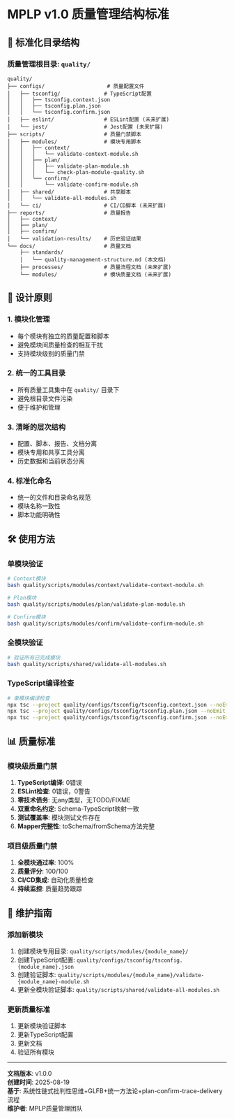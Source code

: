 # MPLP v1.0 质量管理结构标准

## 📁 **标准化目录结构**

### **质量管理根目录: `quality/`**

```
quality/
├── configs/                    # 质量配置文件
│   ├── tsconfig/              # TypeScript配置
│   │   ├── tsconfig.context.json
│   │   ├── tsconfig.plan.json
│   │   └── tsconfig.confirm.json
│   ├── eslint/                # ESLint配置 (未来扩展)
│   └── jest/                  # Jest配置 (未来扩展)
├── scripts/                   # 质量门禁脚本
│   ├── modules/               # 模块专用脚本
│   │   ├── context/
│   │   │   └── validate-context-module.sh
│   │   ├── plan/
│   │   │   ├── validate-plan-module.sh
│   │   │   └── check-plan-module-quality.sh
│   │   └── confirm/
│   │       └── validate-confirm-module.sh
│   ├── shared/                # 共享脚本
│   │   └── validate-all-modules.sh
│   └── ci/                    # CI/CD脚本 (未来扩展)
├── reports/                   # 质量报告
│   ├── context/
│   ├── plan/
│   ├── confirm/
│   └── validation-results/    # 历史验证结果
└── docs/                      # 质量文档
    ├── standards/
    │   └── quality-management-structure.md (本文档)
    ├── processes/             # 质量流程文档 (未来扩展)
    └── modules/               # 模块质量文档 (未来扩展)
```

## 🎯 **设计原则**

### **1. 模块化管理**
- 每个模块有独立的质量配置和脚本
- 避免模块间质量检查的相互干扰
- 支持模块级别的质量门禁

### **2. 统一的工具目录**
- 所有质量工具集中在 `quality/` 目录下
- 避免根目录文件污染
- 便于维护和管理

### **3. 清晰的层次结构**
- 配置、脚本、报告、文档分离
- 模块专用和共享工具分离
- 历史数据和当前状态分离

### **4. 标准化命名**
- 统一的文件和目录命名规范
- 模块名称一致性
- 脚本功能明确性

## 🛠️ **使用方法**

### **单模块验证**
```bash
# Context模块
bash quality/scripts/modules/context/validate-context-module.sh

# Plan模块
bash quality/scripts/modules/plan/validate-plan-module.sh

# Confirm模块
bash quality/scripts/modules/confirm/validate-confirm-module.sh
```

### **全模块验证**
```bash
# 验证所有已完成模块
bash quality/scripts/shared/validate-all-modules.sh
```

### **TypeScript编译检查**
```bash
# 单模块编译检查
npx tsc --project quality/configs/tsconfig/tsconfig.context.json --noEmit
npx tsc --project quality/configs/tsconfig/tsconfig.plan.json --noEmit
npx tsc --project quality/configs/tsconfig/tsconfig.confirm.json --noEmit
```

## 📊 **质量标准**

### **模块级质量门禁**
1. **TypeScript编译**: 0错误
2. **ESLint检查**: 0错误，0警告
3. **零技术债务**: 无any类型，无TODO/FIXME
4. **双重命名约定**: Schema-TypeScript映射一致
5. **测试覆盖率**: 模块测试文件存在
6. **Mapper完整性**: toSchema/fromSchema方法完整

### **项目级质量门禁**
1. **全模块通过率**: 100%
2. **质量评分**: 100/100
3. **CI/CD集成**: 自动化质量检查
4. **持续监控**: 质量趋势跟踪

## 🔄 **维护指南**

### **添加新模块**
1. 创建模块专用目录: `quality/scripts/modules/{module_name}/`
2. 创建TypeScript配置: `quality/configs/tsconfig/tsconfig.{module_name}.json`
3. 创建验证脚本: `quality/scripts/modules/{module_name}/validate-{module_name}-module.sh`
4. 更新全模块验证脚本: `quality/scripts/shared/validate-all-modules.sh`

### **更新质量标准**
1. 更新模块验证脚本
2. 更新TypeScript配置
3. 更新文档
4. 验证所有模块

---

**文档版本**: v1.0.0  
**创建时间**: 2025-08-19  
**基于**: 系统性链式批判性思维+GLFB+统一方法论+plan-confirm-trace-delivery流程  
**维护者**: MPLP质量管理团队
